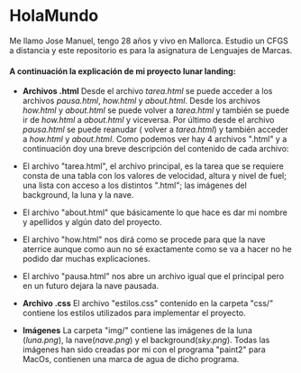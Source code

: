 # HolaMundo 
Me llamo Jose Manuel, tengo 28 años y vivo en Mallorca. Estudio un CFGS a distancia y este repositorio es para la asignatura de Lenguajes de Marcas.

#### A continuación la explicación de mi proyecto lunar landing:
* __Archivos .html__ Desde el archivo _tarea.html_ se puede acceder a los archivos _pausa.html_, _how.html_ y _about.html_.
 Desde los archivos _how.html_ y _about.html_ se puede volver a _tarea.html_ y también se puede ir de _how.html_ a _about.html_ y viceversa. Por último desde el archivo _pausa.html_ se puede reanudar ( volver a _tarea.html_) y también acceder a _how.html_ y _about.html_. Como podemos ver hay 4 archivos ".html" y a continuación doy una breve descripción del contenido de cada archivo: 
 * El archivo "tarea.html", el archivo principal, es la tarea que se requiere consta de una tabla con los valores de velocidad, altura y nivel de fuel; una lista con acceso a los distintos ".html"; las imágenes del background, la luna y la nave.
 * El archivo "about.html" que básicamente lo que hace es dar mi nombre y apellidos y algún dato del proyecto.
 * El archivo "how.html" nos dirá como se procede para que la nave aterrice aunque como aun no sé exactamente como se va a hacer no he podido dar muchas explicaciones. 
 * El archivo "pausa.html" nos abre un archivo igual que el principal pero en un futuro dejara la nave pausada.


* __Archivo .css__ El archivo "estilos.css" contenido en la carpeta "css/" contiene los estilos utilizados para implementar el proyecto.
* __Imágenes__ La carpeta "img/" contiene las imágenes de la luna (_luna.png_), la nave(_nave.png_) y el background(_sky.png_). Todas las imágenes han sido creadas por mi con el programa "paint2" para MacOs, contienen una marca de agua de dicho programa.
